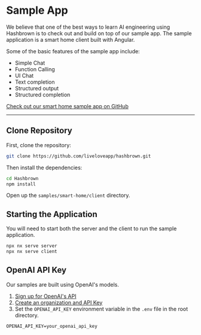 # Sample App

We believe that one of the best ways to learn AI engineering using Hashbrown is to check out and build on top of our sample app.
The sample application is a smart home client built with Angular.

Some of the basic features of the sample app include:

- Simple Chat
- Function Calling
- UI Chat
- Text completion
- Structured output
- Structured completion

[Check out our smart home sample app on GitHub](https://github.com/liveloveapp/hashbrown/tree/main/samples/smart-home/client)

---

## Clone Repository

First, clone the repository:

```bash
git clone https://github.com/liveloveapp/hashbrown.git
```

Then install the dependencies:

```bash
cd Hashbrown
npm install
```

Open up the `samples/smart-home/client` directory.

## Starting the Application

You will need to start both the server and the client to run the sample application.

```bash
npx nx serve server
npx nx serve client
```

## OpenAI API Key

Our samples are built using OpenAI's models.

1. [Sign up for OpenAI's API](https://openai.com/api/)
2. [Create an organization and API Key](https://platform.openai.com/settings/organization/api-keys)
3. Set the `OPENAI_API_KEY` environment variable in the `.env` file in the root directory.

```
OPENAI_API_KEY=your_openai_api_key
```
